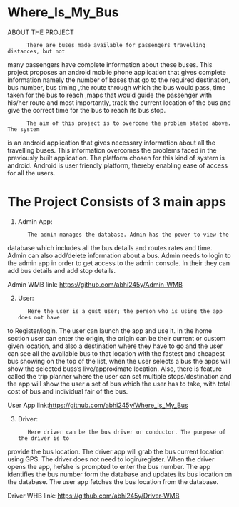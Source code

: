 # Where_Is_My_Bus

ABOUT THE PROJECT

          There are buses made available for passengers travelling distances, but not
many passengers have complete information about these buses. This project proposes an
android mobile phone application that gives complete information namely the number of
bases that go to the required destination, bus number, bus timing ,the route through which the
bus would pass, time taken for the bus to reach ,maps that would guide the passenger with
his/her route and most importantly, track the current location of the bus and give the correct
time for the bus to reach its bus stop.

          The aim of this project is to overcome the problem stated above. The system
is an android application that gives necessary information about all the travelling buses. This
information overcomes the problems faced in the previously built application. The platform
chosen for this kind of system is android. Android is user friendly platform, thereby enabling
ease of access for all the users.


# The Project Consists of 3 main apps

1. Admin App: 

          The admin manages the database. Admin has the power to view the
database which includes all the bus details and routes rates and time. Admin can also
add/delete information about a bus. Admin needs to login to the admin app in order to get
access to the admin console. In their they can add bus details and add stop details.

Admin WMB link: https://github.com/abhi245y/Admin-WMB

2. User:

          Here the user is a gust user; the person who is using the app does not have
to Register/login. The user can launch the app and use it. In the home section user can enter
the origin, the origin can be their current or custom given location, and also a destination
where they have to go and the user can see all the available bus to that location with the
fastest and cheapest bus showing on the top of the list, when the user selects a bus the apps
will show the selected buss’s live/approximate location. Also, there is feature called the trip
planner where the user can set multiple stops/destination and the app will show the user a set
of bus which the user has to take, with total cost of bus and individual fair of the bus.

User App link:https://github.com/abhi245y/Where_Is_My_Bus


3. Driver:

          Here driver can be the bus driver or conductor. The purpose of the driver is to
provide the bus location. The driver app will grab the bus current location using GPS. The
driver does not need to login/register. When the driver opens the app, he/she is prompted to
enter the bus number. The app identifies the bus number form the database and updates its bus
location on the database. The user app fetches the bus location from the database.

Driver WHB link: https://github.com/abhi245y/Driver-WMB

